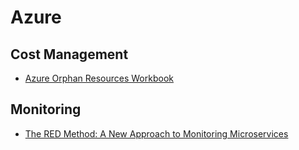 # Azure

## Cost Management

- [Azure Orphan Resources Workbook](https://github.com/dolevshor/azure-orphan-resources)

## Monitoring

- [The RED Method: A New Approach to Monitoring Microservices](https://thenewstack.io/monitoring-microservices-red-method/)
